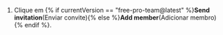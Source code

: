1. Clique em {% if currentVersion == "free-pro-team@latest" %}**Send invitation**(Enviar convite){% else %}**Add member**(Adicionar membro){% endif %}.
